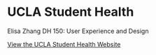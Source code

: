 # UCLA Student Health
Elisa Zhang
DH 150: User Experience and Design




[View the UCLA Student Health Website](http://www.studenthealth.ucla.edu/default.aspx)
